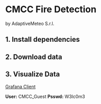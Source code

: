 # CMCC Fire Detection
by AdaptiveMeteo S.r.l.

## 1. Install dependencies

## 2. Download data

## 3. Visualize Data

[Grafana Client](http://elena.hopto.org:50022)


**User:**  CMCC_Guest 
**Psswd:** W3lc0m3
